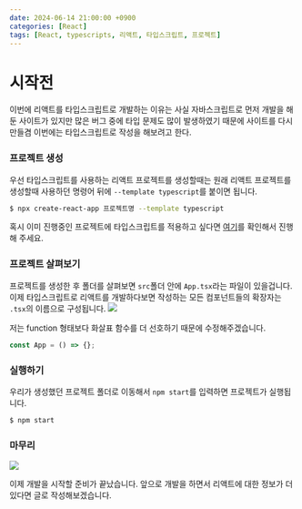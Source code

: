 ```yaml
---
date: 2024-06-14 21:00:00 +0900
categories: [React]
tags: [React, typescripts, 리액트, 타입스크립트, 프로젝트]
---
```


# 시작전

이번에 리액트를 타입스크립트로 개발하는 이유는 사실 자바스크립트로 먼저 개발을 해둔 사이트가 있지만 많은 버그 중에 타입 문제도 많이 발생하였기 때문에 사이트를 다시 만들겸 이번에는 타입스크립트로 작성을 해보려고 한다.

### 프로젝트 생성

우선 타입스크립트를 사용하는 리액트 프로젝트를 생성할때는 원래 리액트 프로젝트를 생성할때 사용하던 명령어 뒤에 `--template typescript`를 붙이면 됩니다.

```bash
$ npx create-react-app 프로젝트명 --template typescript
```

혹시 이미 진행중인 프로젝트에 타입스크립트를 적용하고 싶다면 [여기](https://create-react-app.dev/docs/adding-typescript/)를 확인해서 진행해 주세요.

### 프로젝트 살펴보기

프로젝트를 생성한 후 폴더를 살펴보면 `src`폴더 안에 `App.tsx`라는 파일이 있을겁니다.
이제 타입스크립트로 리액트를 개발하다보면 작성하는 모든 컴포넌트들의 확장자는 ` .tsx`의 이름으로 구성됩니다.
![](https://velog.velcdn.com/images/kimdongwoo0930/post/0aee312a-cd52-4263-a241-87a99af6922f/image.png)

저는 function 형태보다 화살표 함수를 더 선호하기 때문에 수정해주겠습니다.

```typescript
const App = () => {};
```

### 실행하기

우리가 생성했던 프로젝트 폴더로 이동해서 `npm start`를 입력하면 프로젝트가 실행됩니다.

```bash
$ npm start
```

### 마무리

![](https://velog.velcdn.com/images/kimdongwoo0930/post/54a5d916-695b-48fe-b897-f37d10a39629/image.png)

이제 개발을 시작할 준비가 끝났습니다.
앞으로 개발을 하면서 리액트에 대한 정보가 더 있다면 글로 작성해보겠습니다.
